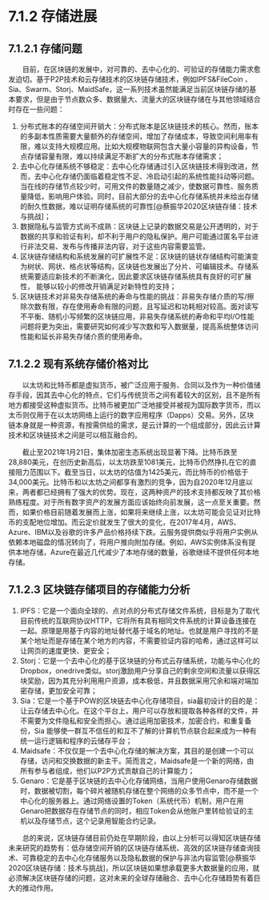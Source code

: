 # 7.1.2 存储进展
## 7.1.2.1 存储问题
&emsp;&emsp;目前，在区块链的发展中，对可靠的、去中心化的、可验证的存储能力需求愈发迫切。基于P2P技术和云存储技术的区块链存储技术，例如IPFS&FileCoin 、Sia、Swarm、Storj、MaidSafe，这一系列技术虽然能满足当前区块链存储的基本要求，但是由于节点数众多、数据量大、流量大的区块链存储在与其他领域结合时存在一些问题：
1. 分布式账本的存储空间开销大：分布式账本是区块链技术的核心。然而，账本的多副本性质需要大量额外的存储空间，增加了存储成本，导致空间利用率有限，难以支持大规模应用。比如大规模物联网包含大量小容量的异构设备，节点存储容量有限，难以持续满足不断扩大的分布式账本存储需求；
2. 去中心化存储系统不够稳定：去中心化存储通过引入区块链技术得到改进，然而，去中心化存储仍面临着稳定性不足、冷启动引起的系统性能抖动等问题。当在线的存储节点较少时，可用文件的数量随之减少，使数据可靠性、服务质量降低，影响用户体验。同时，目前大部分的去中心化存储系统并未给出存储的耐久性数据，难以证明存储系统的可靠性[@蔡振华2020区块链存储：技术与挑战]；
3. 数据隐私与监管方式尚不成熟：区块链上记录的数据交易是公开透明的，对于数据的共享和验证有利，却不利于用户的隐私保护。用户可能通过匿名平台进行非法交易、发布与传播非法内容，对于这些内容需要监管。
4. 区块链存储结构和系统发展的可扩展性不足：区块链的链状存储结构可能演变为树状、网状、格点状等结构，区块链也发展出了分片、可编辑技术。存储系统需要适应新技术的不断演化，因此要求区块链存储系统具有良好的可扩展性， 能够以较小的修改开销满足对新特性的支持；
5. 区块链技术对非易失存储系统的寿命与性能的挑战：非易失存储介质的写/擦除次数有限，存在使用寿命有限的问题，且写延迟和功耗相对较高。面对读写不平衡、随机小写频繁的区块链应用，非易失存储系统的寿命和平均I/O性能问题将更为突出，需要研究如何减少写次数和写入数据量，提高系统整体访问性能和延长非易失存储介质的使用寿命。
## 7.1.2.2 现有系统存储价格对比
&emsp;&emsp;以太坊和比特币都是虚拟货币，被广泛应用于服务、合同以及作为一种价值储存手段，因其去中心化的特点，它们与传统货币之间有着较大的区别，且不是所有地方都接受这种虚拟货币。比特币被更加广泛地接受并被视为国际数字货币，而以太币则仅用于在以太坊网络上运行的数字应用程序（Dapps）交易。另外，区块链本身就是一种资源，有按需供给的需求，是云计算的一个组成部分，因此云计算技术和区块链技术之间是可以相互融合的。

&emsp;&emsp;截止至2021年1月21日，集体加密生态系统出现显著下降。比特币跌至28,880美元，在创历史新高后，以太坊跌至1081美元，比特币仍然挣扎在它的直接阻力范围以下。截至当日，以太坊的估值为1425美元，而比特币的价格低于34,000美元。比特币和以太坊之间都享有激烈的竞争，因为自2020年12月底以来，两者都已经拥有了强大的优势。现在，这两种资产的技术支持都反映了其价格熟练程度。对于所有数字资产的发展方面应该始终向前发展，这一点至关重要。然而，如果价格目前随着发展而上涨，如果将来继续上涨，以太坊可能会见证对比特币的支配地位增加。而云定价就发生了很大的变化，在2017年4月，AWS、Azure、IBM以及谷歌的许多产品价格持续下跌。云服务提供商似乎将用户实例从依赖本地磁盘的情况转向了，将用户推向附加存储。例如，AWS实例体系没有提供本地存储，Azure在最近几代减少了本地存储的数量，谷歌继续不提供任何本地存储。
## 7.1.2.3 区块链存储项目的存储能力分析
1. IPFS：它是一个面向全球的、点对点的分布式存储文件系统，目标是为了取代目前传统的互联网协议HTTP，它将所有具有相同文件系统的计算设备连接在一起。原理是用基于内容的地址替代基于域名的地址。也就是用户寻找的不是某个地址而是存储在某个地方的内容，不需要验证内容的哈希，通过这样可以让网页的速度更快、更安全；
2. Storj：它是一个去中心化的基于区块链的分布式云存储系统，功能与中心化的Dropbox，onedrive类似。storj激励用户分享自己的剩余空间和流量以获得区块奖励，因为其充分利用用户资源，成本极低，并且数据采用冗余和端对端加密存储，更加安全可靠；
3. Sia：它是一个基于POW的区块链去中心化存储项目，sia最初设计的目的是：让云存储去中心化。在这个平台上，用户可以存放和提取各种各样的文件，并不需要为文件隐私和安全而担心。通过运用加密技术，加密合约，和重复备份，Sia 能够使一群互不信任的和互不了解的计算机节点联合起来成为一种有统一运行逻辑和程序的云储存平台；
4. Maidsafe：不仅仅是一个去中心化存储的解决方案，其目的是创建一个可以存储，访问和交换数据的新主干。简而言之，Maidsafe是一个新的网络，由所有参与者组成，他们以P2P方式贡献自己的计算能力；
5. Genaro：它是基于区块链的去中心化存储网络，当用户使用Genaro存储数据时，数据被切割，每个碎片被随机存储在整个网络的众多节点中，而不是一个中心化的服务器上。通过网络设置的Token（系统代币）机制，用户在用Genaro把数据存在存储节点的同时，相应Token会从他账户里转给验证的主机以及存储节点，这个记录用智能合约记录。

&emsp;&emsp;总的来说，区块链存储目前仍处在早期阶段，由以上分析可以得知区块链存储未来研究的趋势有：低存储空间开销的区块链存储系统、高效的区块链存储查询技术、可靠稳定的去中心化存储服务以及隐私数据的保护与非法内容监管[@蔡振华2020区块链存储：技术与挑战]，所以区块链如果想承载更多大数据量的应用，就必须解决区块链存储的问题，这对未来的全球存储融合、去中心化存储趋势有着巨大的推动作用。

